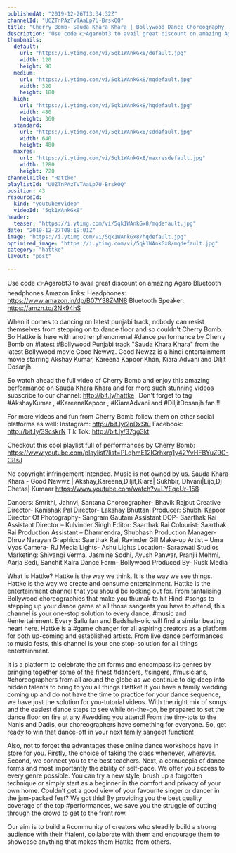 ```yaml
---
publishedAt: "2019-12-26T13:34:32Z"
channelId: "UCZTnPAzTvTAaLp7U-BrskOQ"
title: "Cherry Bomb- Sauda Khara Khara | Bollywood Dance Choreography | Hattke"
description: "Use code 👉Agarobt3 to avail great discount on amazing Agaro Bluetooth headphones\nAmazon links:\nHeadphones: https://www.amazon.in/dp/B07Y38ZMN8\nBluetooth Speaker: https://amzn.to/2Nk94hS\n\nWhen it comes to dancing on latest punjabi track, nobody can resist themselves from stepping on to dance floor and so couldn't Cherry Bomb. So Hattke is here with another phenomenal #dance performance by Cherry Bomb on #latest #Bollywood Punjabi track \"Sauda Khara Khara\" from the latest Bollywood movie Good Newwz. Good Newzz is a hindi entertainment movie starring Akshay Kumar, Kareena Kapoor Khan, Kiara Advani and Diljit Dosanjh.\n\nSo watch ahead the full video of Cherry Bomb and enjoy this amazing performance on Sauda Khara Khara and for more such stunning videos subscribe to our channel: http://bit.ly/hattke_\nDon't forget to tag #AkshayKumar , #KareenaKapoor , #KiaraAdvani and #DiljitDosanjh fan !!!\n\nFor more videos and fun from Cherry Bomb follow them on other social platforms as well:\nInstagram: http://bit.ly/2pDxStu\nFacebook: http://bit.ly/39cskrN\nTik Tok: http://bit.ly/37gg3kt\n\nCheckout this cool playlist full of performances by Cherry Bomb: https://www.youtube.com/playlist?list=PLqhmE12IGrhxrg1y42YvHFBYuZ9G-C8sJ\n\nNo copyright infringement intended. Music is not owned by us. \nSauda Khara Khara - Good Newwz | Akshay,Kareena,Diljit,Kiara| Sukhbir, Dhvani|Lijo,Dj Chetas| Kumaar\nhttps://www.youtube.com/watch?v=LYEqeUr-158\n\nDancers: Smrithi, Jahnvi, Santana\nChoreographer- Bhavik Rajput\nCreative Director- Kanishak Pal\nDirector- Lakshay Bhuttani\nProducer: Shubhi Kapoor\nDirector Of Photography- Sangram Gautam\nAssistant DOP- Saarthak Rai \nAssistant Director – Kulvinder Singh\nEditor: Saarthak Rai\nColourist: Saarthak Rai\nProduction Assistant – Dharmendra, Shubhash\nProduction Manager- Dhruv Narayan\nGraphics: Saarthak Rai, Ravinder Gill \nMake-up Artist – Uma Vyas\nCamera- RJ Media\nLights- Ashu Lights\nLocation- Saraswati Studios\nMarketing: Shivangi Verma. Jasmine Sodhi, Ayush Panwar, Pranjli Mehmi, Aarja Bedi, Sanchit Kalra\nDance Form- Bollywood\nProduced By- Rusk Media\n\nWhat is Hattke? Hattke is the way we think. It is the way we see things. Hattke is the way we create and consume entertainment. Hattke is the entertainment channel that you should be looking out for. From tantalising Bollywood choreographies that make you thumak to hit Hindi #songs to stepping up your dance game at all those sangeets you have to attend, this channel is your one-stop solution to every dance, #music and #entertainment. Every Sallu fan and Badshah-olic will find a similar beating heart here. Hattke is a #game changer for all aspiring creators as a platform for both up-coming and established artists. From live dance performances to music fests, this channel is your one stop-solution for all things entertainment.\n\nIt is a platform to celebrate the art forms and encompass its genres by bringing together some of the finest #dancers, #singers, #musicians, #choreographers from all around the globe as we continue to dig deep into hidden talents to bring to you all things Hattke! If you have a family wedding coming up and do not have the time to practice for your dance sequence, we have just the solution for you-tutorial videos. With the right mix of songs and the easiest dance steps to see while on-the-go, be prepared to set the dance floor on fire at any #wedding you attend! From the tiny-tots to the Nanis and Dadis, our choreographers have something for everyone. So, get ready to win that dance-off in your next family sangeet function!\n\nAlso, not to forget the advantages these online dance workshops have in store for you. Firstly, the choice of taking the class whenever, wherever. Second, we connect you to the best teachers. Next, a cornucopia of dance forms and most importantly the ability of self-pace. We offer you access to every genre possible. You can try a new style, brush up a forgotten technique or simply start as a beginner in the comfort and privacy of your own home. Couldn’t get a good view of your favourite singer or dancer in the jam-packed fest? We got this! By providing you the best quality coverage of the top #performances, we save you the struggle of cutting through the crowd to get to the front row.\n\nOur aim is to build a #community of creators who steadily build a strong audience with their #talent, collaborate with them and encourage them to showcase anything that makes them Hattke from others."
thumbnails:
  default:
    url: "https://i.ytimg.com/vi/5qk1WAnkGx8/default.jpg"
    width: 120
    height: 90
  medium:
    url: "https://i.ytimg.com/vi/5qk1WAnkGx8/mqdefault.jpg"
    width: 320
    height: 180
  high:
    url: "https://i.ytimg.com/vi/5qk1WAnkGx8/hqdefault.jpg"
    width: 480
    height: 360
  standard:
    url: "https://i.ytimg.com/vi/5qk1WAnkGx8/sddefault.jpg"
    width: 640
    height: 480
  maxres:
    url: "https://i.ytimg.com/vi/5qk1WAnkGx8/maxresdefault.jpg"
    width: 1280
    height: 720
channelTitle: "Hattke"
playlistId: "UUZTnPAzTvTAaLp7U-BrskOQ"
position: 43
resourceId:
  kind: "youtube#video"
  videoId: "5qk1WAnkGx8"
header:
  teaser: "https://i.ytimg.com/vi/5qk1WAnkGx8/mqdefault.jpg"
date: "2019-12-27T08:19:01Z"
image: "https://i.ytimg.com/vi/5qk1WAnkGx8/hqdefault.jpg"
optimized_image: "https://i.ytimg.com/vi/5qk1WAnkGx8/mqdefault.jpg"
category: "hattke"
layout: "post"

---
```

Use code 👉Agarobt3 to avail great discount on amazing Agaro Bluetooth headphones
Amazon links:
Headphones: https://www.amazon.in/dp/B07Y38ZMN8
Bluetooth Speaker: https://amzn.to/2Nk94hS

When it comes to dancing on latest punjabi track, nobody can resist themselves from stepping on to dance floor and so couldn't Cherry Bomb. So Hattke is here with another phenomenal #dance performance by Cherry Bomb on #latest #Bollywood Punjabi track "Sauda Khara Khara" from the latest Bollywood movie Good Newwz. Good Newzz is a hindi entertainment movie starring Akshay Kumar, Kareena Kapoor Khan, Kiara Advani and Diljit Dosanjh.

So watch ahead the full video of Cherry Bomb and enjoy this amazing performance on Sauda Khara Khara and for more such stunning videos subscribe to our channel: http://bit.ly/hattke_
Don't forget to tag #AkshayKumar , #KareenaKapoor , #KiaraAdvani and #DiljitDosanjh fan !!!

For more videos and fun from Cherry Bomb follow them on other social platforms as well:
Instagram: http://bit.ly/2pDxStu
Facebook: http://bit.ly/39cskrN
Tik Tok: http://bit.ly/37gg3kt

Checkout this cool playlist full of performances by Cherry Bomb: https://www.youtube.com/playlist?list=PLqhmE12IGrhxrg1y42YvHFBYuZ9G-C8sJ

No copyright infringement intended. Music is not owned by us. 
Sauda Khara Khara - Good Newwz | Akshay,Kareena,Diljit,Kiara| Sukhbir, Dhvani|Lijo,Dj Chetas| Kumaar
https://www.youtube.com/watch?v=LYEqeUr-158

Dancers: Smrithi, Jahnvi, Santana
Choreographer- Bhavik Rajput
Creative Director- Kanishak Pal
Director- Lakshay Bhuttani
Producer: Shubhi Kapoor
Director Of Photography- Sangram Gautam
Assistant DOP- Saarthak Rai 
Assistant Director – Kulvinder Singh
Editor: Saarthak Rai
Colourist: Saarthak Rai
Production Assistant – Dharmendra, Shubhash
Production Manager- Dhruv Narayan
Graphics: Saarthak Rai, Ravinder Gill 
Make-up Artist – Uma Vyas
Camera- RJ Media
Lights- Ashu Lights
Location- Saraswati Studios
Marketing: Shivangi Verma. Jasmine Sodhi, Ayush Panwar, Pranjli Mehmi, Aarja Bedi, Sanchit Kalra
Dance Form- Bollywood
Produced By- Rusk Media

What is Hattke? Hattke is the way we think. It is the way we see things. Hattke is the way we create and consume entertainment. Hattke is the entertainment channel that you should be looking out for. From tantalising Bollywood choreographies that make you thumak to hit Hindi #songs to stepping up your dance game at all those sangeets you have to attend, this channel is your one-stop solution to every dance, #music and #entertainment. Every Sallu fan and Badshah-olic will find a similar beating heart here. Hattke is a #game changer for all aspiring creators as a platform for both up-coming and established artists. From live dance performances to music fests, this channel is your one stop-solution for all things entertainment.

It is a platform to celebrate the art forms and encompass its genres by bringing together some of the finest #dancers, #singers, #musicians, #choreographers from all around the globe as we continue to dig deep into hidden talents to bring to you all things Hattke! If you have a family wedding coming up and do not have the time to practice for your dance sequence, we have just the solution for you-tutorial videos. With the right mix of songs and the easiest dance steps to see while on-the-go, be prepared to set the dance floor on fire at any #wedding you attend! From the tiny-tots to the Nanis and Dadis, our choreographers have something for everyone. So, get ready to win that dance-off in your next family sangeet function!

Also, not to forget the advantages these online dance workshops have in store for you. Firstly, the choice of taking the class whenever, wherever. Second, we connect you to the best teachers. Next, a cornucopia of dance forms and most importantly the ability of self-pace. We offer you access to every genre possible. You can try a new style, brush up a forgotten technique or simply start as a beginner in the comfort and privacy of your own home. Couldn’t get a good view of your favourite singer or dancer in the jam-packed fest? We got this! By providing you the best quality coverage of the top #performances, we save you the struggle of cutting through the crowd to get to the front row.

Our aim is to build a #community of creators who steadily build a strong audience with their #talent, collaborate with them and encourage them to showcase anything that makes them Hattke from others.